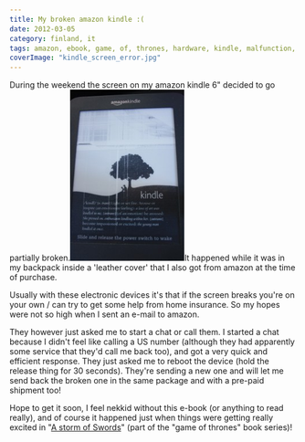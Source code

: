 ```yaml
---
title: My broken amazon kindle :(
date: 2012-03-05
category: finland, it
tags: amazon, ebook, game, of, thrones, hardware, kindle, malfunction, song, of, ice, and, fire, support
coverImage: "kindle_screen_error.jpg"
---
```


During the weekend the screen on my amazon kindle 6" decided to go partially broken.[![](images/kindle_screen_error-200x300.jpg "kindle_screen_error")](http://www.guldmyr.com/blog/wp-content/uploads/kindle_screen_error.jpg)It happened while it was in my backpack inside a 'leather cover' that I also got from amazon at the time of purchase.

Usually with these electronic devices it's that if the screen breaks you're on your own / can try to get some help from home insurance. So my hopes were not so high when I sent an e-mail to amazon.

They however just asked me to start a chat or call them. I started a chat because I didn't feel like calling a US number (although they had apparently some service that they'd call me back too), and got a very quick and efficient response. They just asked me to reboot the device (hold the release thing for 30 seconds). They're sending a new one and will let me send back the broken one in the same package and with a pre-paid shipment too!

Hope to get it soon, I feel nekkid without this e-book (or anything to read really), and of course it happened just when things were getting really excited in "[A storm of Swords](http://en.wikipedia.org/wiki/A_Storm_of_Swords "on wikipedia")" (part of the "game of thrones" book series)!
